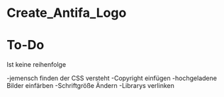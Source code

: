 # Create_Antifa_Logo

# To-Do

Ist keine reihenfolge

-jemensch finden der CSS versteht
-Copyright einfügen
-hochgeladene Bilder einfärben
-Schriftgröße Ändern
-Librarys verlinken
